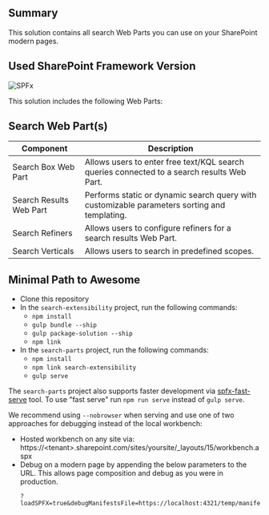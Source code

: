 ## Summary

This solution contains all search Web Parts you can use on your SharePoint modern pages.

## Used SharePoint Framework Version ##

![SPFx](https://img.shields.io/badge/drop-1.10.0-green.svg)

This solution includes the following Web Parts:

## Search Web Part(s) ##

Component | Description |
----- | ----- |
Search Box Web Part | Allows users to enter free text/KQL search queries connected to a search results Web Part.
Search Results Web Part | Performs static or dynamic search query with customizable parameters sorting and templating.
Search Refiners | Allows users to configure refiners for a search results Web Part.
Search Verticals | Allows users to search in predefined scopes.

## Minimal Path to Awesome ##

- Clone this repository
- In the `search-extensibility` project, run the following commands:
  - `npm install`
  - `gulp bundle --ship`
  - `gulp package-solution --ship`  
  - `npm link`  
- In the `search-parts` project, run the following commands:
  - `npm install`
  - `npm link search-extensibility`  
  - `gulp serve`

The `search-parts` project also supports faster development via [spfx-fast-serve](https://github.com/s-KaiNet/spfx-fast-serve) tool. To use "fast serve" run `npm run serve` instead of `gulp serve`.

We recommend using `--nobrowser` when serving and use one of two approaches for debugging instead of the local workbench:
* Hosted workbench on any site via: https://&lt;tenant&gt;.sharepoint.com/sites/yoursite/_layouts/15/workbench.aspx
* Debug on a modern page by appending the below parameters to the URL. This allows page composition and debug as you were in production.
  ```
  ?loadSPFX=true&debugManifestsFile=https://localhost:4321/temp/manifests.js
  ```
